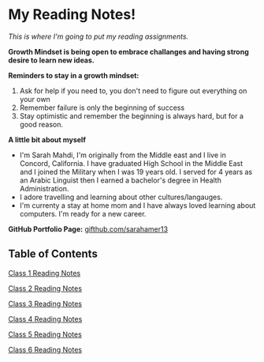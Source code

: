 # My Reading Notes!

*This is where I'm going to put my reading assignments.*

**Growth Mindset is being open to embrace challanges and having strong desire to learn new ideas.**

**Reminders to stay in a growth mindset:**
1. Ask for help if you need to, you don't need to figure out everything on your own
2. Remember failure is only the beginning of success
3. Stay optimistic and remember the beginning is always hard, but for a good reason.

**A little bit about myself** 

- I'm Sarah Mahdi, I'm originally from the Middle east and I live in Concord, California. I have graduated High School in the Middle East and I joined the Military when I was 19 years old. I served for 4 years as an Arabic Linguist then I earned a bachelor's degree in Health Administration. 
- I adore travelling and learning about other cultures/langauges.
- I'm currenty a stay at home mom and I have always loved learning about computers. I'm ready for a new career.
 
**GitHub Portfolio Page:** [gifthub.com/sarahamer13](https://github.com/sarahamer13)

## Table of Contents  
[Class 1 Reading Notes](./Class1.md)

[Class 2 Reading Notes](./Class2.md)

[Class 3 Reading Notes](./Class3.md)

[Class 4 Reading Notes](./Class4.md)

[Class 5 Reading Notes](./Class5.md)

[Class 6 Reading Notes](./Class6.md)